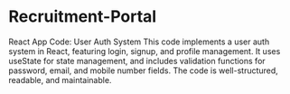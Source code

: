 # Recruitment-Portal
React App Code: User Auth System  This code implements a user auth system in React, featuring login, signup, and profile management. It uses useState for state management, and includes validation functions for password, email, and mobile number fields. The code is well-structured, readable, and maintainable.

